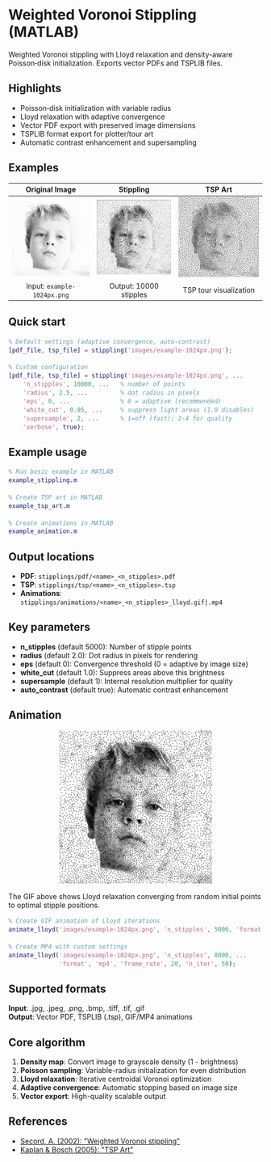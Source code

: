 # Weighted Voronoi Stippling (MATLAB)

Weighted Voronoi stippling with Lloyd relaxation and density-aware Poisson‑disk initialization. Exports vector PDFs and TSPLIB files.

## Highlights
- Poisson‑disk initialization with variable radius
- Lloyd relaxation with adaptive convergence
- Vector PDF export with preserved image dimensions
- TSPLIB format export for plotter/tour art
- Automatic contrast enhancement and supersampling

## Examples

| Original Image | Stippling | TSP Art |
|:---:|:---:|:---:|
| <img src="images/example-1024px.png" width="250"> | <img src="images/example-1024px_10000.png" width="250"> | <img src="images/example-1024px_10000_tour.png" width="250"> |
| Input: `example-1024px.png` | Output: 10000 stipples | TSP tour visualization |

## Quick start
```matlab
% Default settings (adaptive convergence, auto-contrast)
[pdf_file, tsp_file] = stippling('images/example-1024px.png');

% Custom configuration
[pdf_file, tsp_file] = stippling('images/example-1024px.png', ...
    'n_stipples', 10000, ...   % number of points
    'radius', 2.5, ...         % dot radius in pixels  
    'eps', 0, ...              % 0 = adaptive (recommended)
    'white_cut', 0.95, ...     % suppress light areas (1.0 disables)
    'supersample', 2, ...      % 1=off (fast); 2-4 for quality
    'verbose', true);
```

## Example usage
```matlab
% Run basic example in MATLAB
example_stippling.m

% Create TSP art in MATLAB
example_tsp_art.m

% Create animations in MATLAB
example_animation.m
```

## Output locations
- **PDF**: `stipplings/pdf/<name>_<n_stipples>.pdf`
- **TSP**: `stipplings/tsp/<name>_<n_stipples>.tsp`
- **Animations**: `stipplings/animations/<name>_<n_stipples>_lloyd.gif|.mp4`

## Key parameters
- **n_stipples** (default 5000): Number of stipple points
- **radius** (default 2.0): Dot radius in pixels for rendering
- **eps** (default 0): Convergence threshold (0 = adaptive by image size)
- **white_cut** (default 1.0): Suppress areas above this brightness
- **supersample** (default 1): Internal resolution multiplier for quality
- **auto_contrast** (default true): Automatic contrast enhancement

## Animation
![Lloyd Relaxation Animation](stipplings/animations/example-1024px_10000.gif)

The GIF above shows Lloyd relaxation converging from random initial points to optimal stipple positions.

```matlab
% Create GIF animation of Lloyd iterations
animate_lloyd('images/example-1024px.png', 'n_stipples', 5000, 'format', 'gif');

% Create MP4 with custom settings
animate_lloyd('images/example-1024px.png', 'n_stipples', 8000, ...
              'format', 'mp4', 'frame_rate', 20, 'n_iter', 50);
```

## Supported formats
**Input**: .jpg, .jpeg, .png, .bmp, .tiff, .tif, .gif  
**Output**: Vector PDF, TSPLIB (.tsp), GIF/MP4 animations

## Core algorithm
1. **Density map**: Convert image to grayscale density (1 - brightness)
2. **Poisson sampling**: Variable-radius initialization for even distribution  
3. **Lloyd relaxation**: Iterative centroidal Voronoi optimization
4. **Adaptive convergence**: Automatic stopping based on image size
5. **Vector export**: High-quality scalable output

## References
- [Secord, A. (2002): "Weighted Voronoi stippling"](https://www.cs.ubc.ca/labs/imager/tr/2002/secord2002b/secord.2002b.pdf)
- [Kaplan & Bosch (2005): "TSP Art"](https://archive.bridgesmathart.org/2005/bridges2005-301.pdf)
